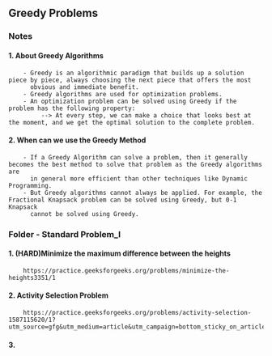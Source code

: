 ## Greedy Problems

### Notes

#### 1. About Greedy Algorithms
        - Greedy is an algorithmic paradigm that builds up a solution piece by piece, always choosing the next piece that offers the most 
          obvious and immediate benefit. 
        - Greedy algorithms are used for optimization problems. 
        - An optimization problem can be solved using Greedy if the problem has the following property: 
             --> At every step, we can make a choice that looks best at the moment, and we get the optimal solution to the complete problem. 
         
#### 2. When can we use the Greedy Method
        - If a Greedy Algorithm can solve a problem, then it generally becomes the best method to solve that problem as the Greedy algorithms are 
          in general more efficient than other techniques like Dynamic Programming. 
        - But Greedy algorithms cannot always be applied. For example, the Fractional Knapsack problem can be solved using Greedy, but 0-1 Knapsack 
          cannot be solved using Greedy.

### Folder - Standard Problem_I

#### 1. (HARD)Minimize the maximum difference between the heights
        https://practice.geeksforgeeks.org/problems/minimize-the-heights3351/1
        
#### 2. Activity Selection Problem
        https://practice.geeksforgeeks.org/problems/activity-selection-1587115620/1?utm_source=gfg&utm_medium=article&utm_campaign=bottom_sticky_on_article
        
#### 3.         
